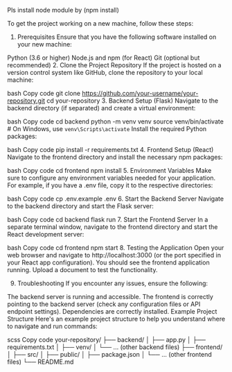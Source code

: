 
Pls install node module by (npm install)


To get the project working on a new machine, follow these steps:

1. Prerequisites
Ensure that you have the following software installed on your new machine:

Python (3.6 or higher)
Node.js and npm (for React)
Git (optional but recommended)
2. Clone the Project Repository
If the project is hosted on a version control system like GitHub, clone the repository to your local machine:

bash
Copy code
git clone https://github.com/your-username/your-repository.git
cd your-repository
3. Backend Setup (Flask)
Navigate to the backend directory (if separated) and create a virtual environment:

bash
Copy code
cd backend
python -m venv venv
source venv/bin/activate   # On Windows, use `venv\Scripts\activate`
Install the required Python packages:

bash
Copy code
pip install -r requirements.txt
4. Frontend Setup (React)
Navigate to the frontend directory and install the necessary npm packages:

bash
Copy code
cd frontend
npm install
5. Environment Variables
Make sure to configure any environment variables needed for your application. For example, if you have a .env file, copy it to the respective directories:

bash
Copy code
cp .env.example .env
6. Start the Backend Server
Navigate to the backend directory and start the Flask server:

bash
Copy code
cd backend
flask run
7. Start the Frontend Server
In a separate terminal window, navigate to the frontend directory and start the React development server:

bash
Copy code
cd frontend
npm start
8. Testing the Application
Open your web browser and navigate to http://localhost:3000 (or the port specified in your React app configuration). You should see the frontend application running. Upload a document to test the functionality.

9. Troubleshooting
If you encounter any issues, ensure the following:

The backend server is running and accessible.
The frontend is correctly pointing to the backend server (check any configuration files or API endpoint settings).
Dependencies are correctly installed.
Example Project Structure
Here's an example project structure to help you understand where to navigate and run commands:

scss
Copy code
your-repository/
├── backend/
│   ├── app.py
│   ├── requirements.txt
│   ├── venv/
│   └── ... (other backend files)
├── frontend/
│   ├── src/
│   ├── public/
│   ├── package.json
│   └── ... (other frontend files)
└── README.md